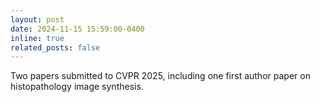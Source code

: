 ```yaml
---
layout: post
date: 2024-11-15 15:59:00-0400
inline: true
related_posts: false
---
```


Two papers submitted to CVPR 2025, including one first author paper on histopathology image synthesis.
